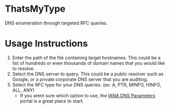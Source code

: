 # ThatsMyType
DNS enumeration through targeted RFC queries.

# Usage Instructions

1. Enter the path of the file containing target hostnames. This could be a list of hundreds or even thousands of domain names that you would like to resolve.
2. Select the DNS server to query. This could be a public resolver such as Google, or a private corporate DNS server that you are auditing.
3. Select the RFC type for your DNS queries. (ex: A, PTR, MINFO, HINFO, ALL, ANY)
   - If you arent sure which option to use, the [IANA DNS Parameters](https://www.iana.org/assignments/dns-parameters/dns-parameters.xhtml) portal is a great place to start.
